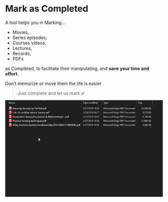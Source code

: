 # Mark as Completed

A tool helps you in Marking...

- Movies,
- Series episodes,
- Courses videos,
- Lectures,
- Records,
- PDFs

as Completed, to facilitate their manipulating, and **save your time and effort**.

Don't memorize or move them the life is easier

> Just complete and let us mark ✔

![Preview](Preview.gif)